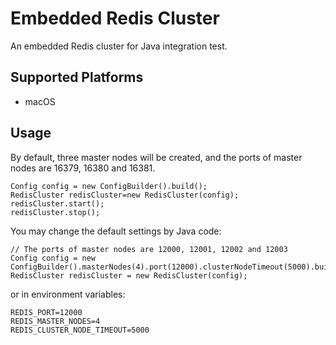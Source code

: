 # Embedded Redis Cluster

An embedded Redis cluster for Java integration test.

## Supported Platforms

- macOS

## Usage

By default, three master nodes will be created, and the ports of master nodes are 16379, 16380 and 16381.

````
Config config = new ConfigBuilder().build();
RedisCluster redisCluster=new RedisCluster(config);
redisCluster.start();
redisCluster.stop();
````

You may change the default settings by Java code:

````
// The ports of master nodes are 12000, 12001, 12002 and 12003
Config config = new ConfigBuilder().masterNodes(4).port(12000).clusterNodeTimeout(5000).build();
RedisCluster redisCluster = new RedisCluster(config);
````

or in environment variables:

````
REDIS_PORT=12000
REDIS_MASTER_NODES=4
REDIS_CLUSTER_NODE_TIMEOUT=5000
````


